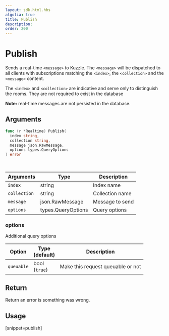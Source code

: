 ```yaml
---
layout: sdk.html.hbs
algolia: true
title: Publish
description:
order: 200
---
```


# Publish

Sends a real-time `<message>` to Kuzzle. The `<message>` will be dispatched to all clients with subscriptions matching the `<index>`, the `<collection>` and the `<message>` content.  

The `<index>` and `<collection>` are indicative and serve only to distinguish the rooms. They are not required to exist in the database

**Note:** real-time messages are not persisted in the database.

## Arguments

```go
func (r *Realtime) Publish(
  index string,
  collection string,
  message json.RawMessage,
  options types.QueryOptions
) error
```

<br/>

| Arguments    | Type    | Description |
|--------------|---------|-------------|
| `index` | string | Index name    |
| `collection` | string | Collection name    |
| `message` | json.RawMessage | Message to send |
| `options` | types.QueryOptions | Query options    |

### options

Additional query options

| Option     | Type<br/>(default)  | Description   |
| ---------- | ------- | --------------------------------- | 
| `queuable` | bool<br/>(`true`) | Make this request queuable or not | 

## Return

Return an error is something was wrong.

## Usage

[snippet=publish]

